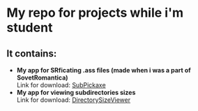 # My repo for projects while i'm student
## It contains:
  * **My app for SRficating .ass files (made when i was a part of SovetRomantica)**  
  Link for download: [SubPickaxe](https://github.com/Verique/repo/raw/master/SubPickaxe/SubPickaxe/SubPickaxe.7z)
  * **My app for viewing subdirectories sizes**  
  Link for download: [DirectorySizeViewer](https://github.com/Verique/repo/raw/master/DirectorySizeViewer/DirectorySizeViewer/DirectorySizeViewer.7z)
